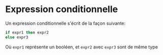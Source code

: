 # Expression conditionnelle

Un expression conditionnelle s'écrit de la façon suivante:
```ocaml
if expr1 then expr2
else expr3
```
Où `expr1` représente un booléen, et `expr2` avec `expr3` sont de même type